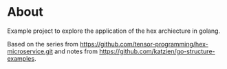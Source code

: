 # About

Example project to explore the application of the hex archiecture in golang.

Based on the series from https://github.com/tensor-programming/hex-microservice.git and notes from https://github.com/katzien/go-structure-examples.
